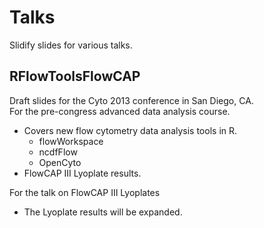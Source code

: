 Talks
=====

Slidify slides for various talks.

RFlowToolsFlowCAP
------
Draft slides for the Cyto 2013 conference in San Diego, CA.  
For the pre-congress advanced data analysis course.
- Covers new flow cytometry data analysis tools in R.
    - flowWorkspace
    - ncdfFlow
    - OpenCyto
- FlowCAP III Lyoplate results.

For the talk on FlowCAP III Lyoplates
- The Lyoplate results will be expanded.